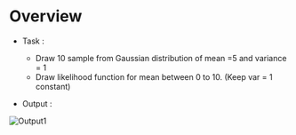 # Overview

* Task :
  * Draw 10 sample from Gaussian distribution of mean =5 and variance = 1
  * Draw likelihood function for mean between 0 to 10. (Keep var = 1 constant)


* Output : 



![Output1](https://user-images.githubusercontent.com/69835817/106099454-b49ee900-6160-11eb-8248-91e1d298d61e.png)

